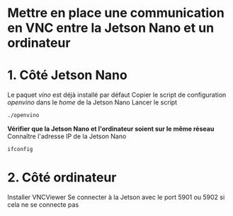 # Mettre en place une communication en VNC entre la Jetson Nano et un ordinateur
# 1. Côté Jetson Nano
Le paquet *vino* est déjà installé par défaut
Copier le script de configuration *openvino* dans le *home* de la Jetson Nano
Lancer le script
```sh
./openvino
```

**Vérifier que la Jetson Nano et l'ordinateur soient sur le même réseau**
Connaître l'adresse IP de la Jetson Nano
```sh
ifconfig
```

# 2. Côté ordinateur
Installer VNCViewer
Se connecter à la Jetson avec le port 5901 ou 5902 si cela ne se connecte pas

